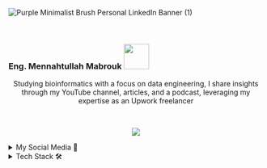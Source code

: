 ![Purple Minimalist Brush Personal LinkedIn Banner (1)](https://github.com/MennahMabrouk/MennahMabrouk/assets/101124995/f1ef358c-0710-4c04-a6e5-9467281cb6f0)

<br>

<p align="center">
  <h3>
    Eng. Mennahtullah Mabrouk <img src="https://media.tenor.com/NR-Kr20l4d4AAAAi/anime-hi.gif" width="50">
  </h3>
</p>

<p align="center">
Studying bioinformatics with a focus on data engineering, I share insights through my YouTube channel, articles, and a podcast, leveraging my expertise as an Upwork freelancer
</p>
<br>

<!--
<p align="center">
  <a href="https://github.com/DenverCoder1/readme-typing-svg"><img src="https://readme-typing-svg.herokuapp.com/?lines=Never%20Give-Up;Data%20;&font=Fira%20Code&center=true&width=440&height=45&color=A020F0&vCenter=true&size=22"></a>
</p> 
<p align="center">
  <a href="https://github.com/DenverCoder1/readme-typing-svg"><img src="https://readme-typing-svg.herokuapp.com/?lines=Study%20Hard;Engineer%20;&font=Fira%20Code&center=true&width=440&height=45&color=bd7dbd&vCenter=true&size=22"></a>
</p> 
-->

<p align="center">
  <a href="https://github.com/DenverCoder1/readme-typing-svg"><img src="https://readme-typing-svg.herokuapp.com/?lines=Data%20Engineer;Never%20Give%20Up;&font=Fira%20Code&center=true&width=440&height=45&color=B69495&vCenter=true&size=22"></a>
</p> 



<!--
<br>

<p align="center">
<body>
  <div style="display: flex; justify-content: center;">
    <div style="flex: 1;">
      <p align="center">
        <a href="https://github.com/DenverCoder1/readme-typing-svg"><img src="https://readme-typing-svg.herokuapp.com/?lines=Never%20Give-Up;Bioinformatics%20;&font=Fira%20Code&center=true&width=440&height=45&color=A020F0&vCenter=true&size=22"></a>
      </p>
      <p align="center">
        <a href="https://github.com/DenverCoder1/readme-typing-svg"><img src="https://readme-typing-svg.herokuapp.com/?lines=Study%20Hard;Scientist%20;&font=Fira%20Code&center=true&width=440&height=45&color=bd7dbd&vCenter=true&size=22"></a>
      </p>
    </div>
    -->

  
<details>
  <summary>My Social Media 🤩</summary>
  <div>
    <samp>
      <h2 align="center">Find Me Online</h2>
      <p align="center">
        <br/>
        <div class="container toggle-list" style="display: flex; justify-content: center;">
          <table cellspacing="20" align="center">
            <tr>
              <td>
                <p align="center">
                  <a href="https://www.linkedin.com/in/mennahtullah-mabrouk">
                    <img src="https://img.shields.io/badge/-LinkedIn-2867B2?style=for-the-badge&logo=linkedin&logoColor=white">
                  </a>
                </p>
              </td>
              <td>
                <p align="center">
                  <a href="https://open.spotify.com/show/2v8r3V1BWelOrbXFbBIKoF?si=f33deb246e5a4091">
                    <img src="https://img.shields.io/badge/-Spotify-22D05D?style=for-the-badge&logo=Spotify&logoColor=white">
                  </a>
                </p>
              </td>
            </tr>
            <tr>
              <td>
                <p align="center">
                  <a href="https://medium.com/@mennahtullahmabrouk">
                    <img src="https://img.shields.io/badge/-Medium-000000?style=for-the-badge&logo=Medium&logoColor=white">
                  </a>
                </p>
              </td>
              <td>
                <p align="center">
                  <a href="https://dev.to/mennahtullahmabrouk">
                    <img src="https://img.shields.io/badge/-DEV-000000?style=for-the-badge&logo=DEV&logoColor=white">
                  </a>
                </p>
              </td>
            </tr>
            <tr>
              <td>
                <p align="center">
                  <a href="https://www.kaggle.com/mennahtullasameh">
                    <img src="https://img.shields.io/badge/-Kaggle-20BEFF?style=for-the-badge&logo=Kaggle&logoColor=white">
                  </a>
                </p>
              </td>
              <td>
                <p align="center">
                  <a href="https://www.upwork.com/freelancers/~01237dec759096da5d">
                    <img src="https://img.shields.io/badge/-Upwork-13A800?style=for-the-badge&logo=Upwork&logoColor=white">
                  </a>
                </p>
              </td>
            </tr>
            <tr>
              <td>
                <p align="center">
                  <a href="https://www.youtube.com/@Mennahtullah_Mabrouk">
                    <img src="https://img.shields.io/badge/-YouTube-FF0100?style=for-the-badge&logo=YouTube&logoColor=white">
                  </a>
                </p>
              </td>
              <td>
                <p align="center">
                  <a href="https://t.me/MennahtullahMabrouk">
                    <img src="https://img.shields.io/badge/-Channel-24A0DC?style=for-the-badge&logo=Telegram&logoColor=white">
                  </a>
                </p>
              </td>
            </tr>
          </table>
        </div>
      </p>
    </samp>
  </div>
</details>


<details>
<summary>Tech Stack 🛠</summary>
<br>

<img align="left" src="https://github-readme-stats.vercel.app/api/top-langs?username=mennahmabrouk&show_icons=true&locale=en&layout=compact&theme=radical" alt="Used Languages" />

<br>

![Git](https://img.shields.io/badge/-Git-05122A?style=flat&logo=git)&nbsp;
![GitHub](https://img.shields.io/badge/-GitHub-05122A?style=flat&logo=github)&nbsp;
![Python](https://img.shields.io/badge/-Python%20-05122A?style=flat&logo=python)&nbsp;
![Jupyter Notebook](https://img.shields.io/badge/jupyter-05122A?style=for-the-badge&logo=jupyter&logoColor=Orange)&nbsp;
![C++](https://img.shields.io/badge/c++-05122A?style=for-the-badge&logo=c%2B%2B&logoColor=cyan)&nbsp;
![C#](https://img.shields.io/badge/c%23-05122A?style=for-the-badge&logo=c-sharp&logoColor=green)&nbsp;
![C](https://img.shields.io/badge/C-05122A?style=for-the-badge&logo=c&logoColor=white)&nbsp;
![R](https://img.shields.io/badge/R-05122A?style=for-the-badge&logo=R&logoColor=blue)&nbsp;
![SQL](https://img.shields.io/badge/SQL-05122A?style=for-the-badge&logo=sql&logoColor=yellow)&nbsp;
![Oracle SQL](https://img.shields.io/badge/Oracle%20SQL-05122A?style=for-the-badge&logo=oracle&logoColor=red)&nbsp;
![MySQL](https://img.shields.io/badge/MySQL-05122A?style=for-the-badge&logo=mysql&logoColor=blue)&nbsp;
![ETL](https://img.shields.io/badge/ETL-05122A?style=for-the-badge&logo=ETL&logoColor=orange)&nbsp;
![PowerBI](https://img.shields.io/badge/PowerBI-05122A?style=for-the-badge&logo=PowerBI&logoColor=yellow)&nbsp;
![Tableau](https://img.shields.io/badge/Tableau-05122A?style=for-the-badge&logo=Tableau&logoColor=blue)&nbsp;

<br>

<p align="center">
  <img src="https://github-readme-stats.vercel.app/api?username=MennahMabrouk&show_icons=true&theme=radical&line_height=27">
</p>

</details>

